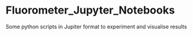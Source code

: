 # Fluorometer_Jupyter_Notebooks
Some python scripts in Jupiter format to experiment and visualise results
